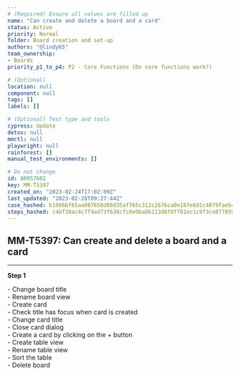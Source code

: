 ```yaml
---
# (Required) Ensure all values are filled up
name: "Can create and delete a board and a card"
status: Active
priority: Normal
folder: Board creation and set-up
authors: "@lindy65"
team_ownership: 
- Boards
priority_p1_to_p4: P2 - Core Functions (Do core functions work?)

# (Optional)
location: null
component: null
tags: []
labels: []

# (Optional) Test type and tools
cypress: Update
detox: null
mmctl: null
playwright: null
rainforest: []
manual_test_environments: []

# Do not change
id: 80957602
key: MM-T5397
created_on: "2023-02-24T17:02:09Z"
last_updated: "2023-02-28T09:27:44Z"
case_hashed: b1086bf65aa807658d88d35af765c312c2676ca0e18fe6d1c4079faeb484451bd2f5fcc704cbc7056a3cee183d7a433b
steps_hashed: c4bf38ac4c7f4ad73f638cfc0e9ba86113d8f8ff81ec1c9f3ce077859b38a2ae3c7075a3c93dbbfd65122ec2aa625915
---
```


<!-- (Auto-generated) Based on frontmatter's "key" and "name" -->

## MM-T5397: Can create and delete a board and a card

---

**Step 1**

\- Change board title\
\- Rename board view\
\- Create card\
\- Check title has focus when card is created\
\- Change card title\
\- Close card dialog\
\- Create a card by clicking on the + button\
\- Create table view\
\- Rename table view\
\- Sort the table\
\- Delete board
